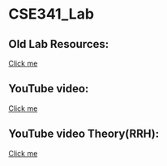 # CSE341_Lab


## Old Lab Resources: 
<a href="https://www.playbook.com/s/bracu-semester/HuoM8yMKFsRYnxFgDuvfwGvt">Click me</a>

## YouTube video: 

<a href="https://www.youtube.com/watch?v=k_7J8QUJXJg&list=PL209Wq-G1Idnyr9A9TYwGB-92D1ABVU3q">Click me</a>


## YouTube video Theory(RRH): 

<a href="https://www.youtube.com/playlist?list=PL209Wq-G1IdlREk44aNroYZt-sEUj-6sW">Click me</a>
